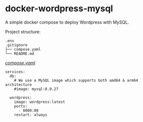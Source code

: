 # docker-wordpress-mysql
A simple docker compose to deploy Wordpress with MySQL.

Project structure:
```
.env
.gitignore
├── compose.yaml
└── README.md
```

[_compose.yaml_](compose.yaml)
```
services:
  db:
    # We use a MySQL image which supports both amd64 & arm64 architecture
    #image: mysql:8.0.27

  wordpress:
    image: wordpress:latest
    ports:
      - 8080:80
    restart: always
